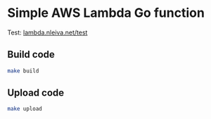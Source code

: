 # Simple AWS Lambda Go function

Test: [lambda.nleiva.net/test](https://lambda.nleiva.net/test)

## Build code

```bash
make build
```

## Upload code

```bash
make upload
```

